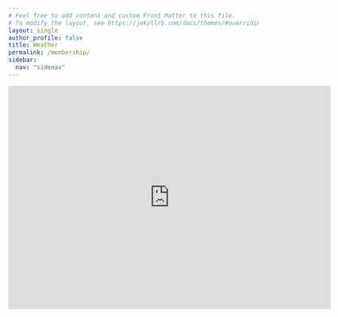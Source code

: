 ```yaml
---
# Feel free to add content and custom Front Matter to this file.
# To modify the layout, see https://jekyllrb.com/docs/themes/#overriding-theme-defaults
layout: single
author_profile: false
title: Weather
permalink: /membership/
sidebar:
  nav: "sidenav"
---
```

<iframe width="650" height="450" src="https://embed.windy.com/embed.html?type=map&location=coordinates&metricRain=default&metricTemp=default&metricWind=default&zoom=11&overlay=wind&product=ecmwf&level=surface&lat=53.314&lon=-4.617" frameborder="0"></iframe>
